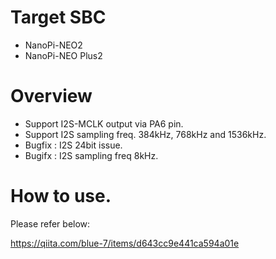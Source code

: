 # Target SBC

- NanoPi-NEO2
- NanoPi-NEO Plus2

# Overview

- Support I2S-MCLK output via PA6 pin.
- Support I2S sampling freq. 384kHz, 768kHz and 1536kHz.
- Bugfix : I2S 24bit issue.
- Bugifx : I2S sampling freq 8kHz.

# How to use.

Please refer below:

https://qiita.com/blue-7/items/d643cc9e441ca594a01e
